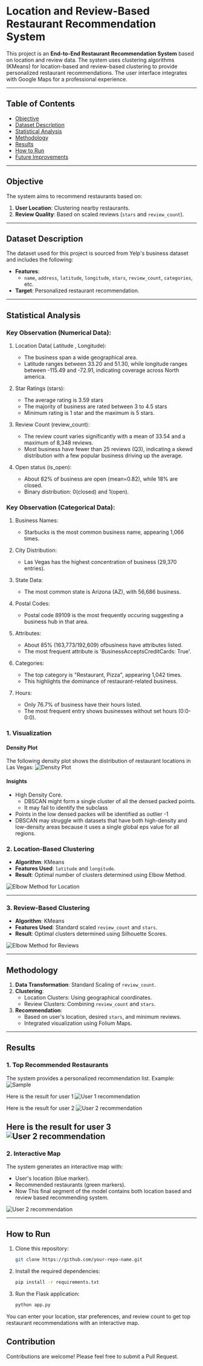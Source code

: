 # Location and Review-Based Restaurant Recommendation System

This project is an **End-to-End Restaurant Recommendation System** based on location and review data. The system uses clustering algorithms (KMeans) for location-based and review-based clustering to provide personalized restaurant recommendations. The user interface integrates with Google Maps for a professional experience.

---

## **Table of Contents**
- [Objective](#objective)
- [Dataset Description](#dataset-description)
- [Statistical Analysis](#statistical-analysis)
- [Methodology](#methodology)
- [Results](#results)
- [How to Run](#how-to-run)
- [Future Improvements](#future-improvements)

---

## **Objective**
The system aims to recommend restaurants based on:
1. **User Location**: Clustering nearby restaurants.
2. **Review Quality**: Based on scaled reviews (`stars` and `review_count`).

---

## **Dataset Description**
The dataset used for this project is sourced from Yelp's business dataset and includes the following:
- **Features**: 
  - `name`, `address`, `latitude`, `longitude`, `stars`, `review_count`, `categories`, etc.
- **Target**: Personalized restaurant recommendation.

---

## **Statistical Analysis**
### Key Observation (Numerical Data):

1. Location Data( Latitude , Longitude):
    - The business span a wide geographical area.
    - Latitude ranges between 33.20 and 51.30, while longitude ranges between -115.49 and -72.91, indicating coverage across North america.

2. Star Ratings (stars):
    - The average rating is 3.59 stars
    - The majority of business are rated between 3 to 4.5 stars
    -  Minimum rating is 1 star and the maximum is 5 stars.

3. Review Count (review_count):
    - The  review count varies significantly with a mean of 33.54 and a maximum of 8,348 reviews.
    - Most business have fewer than 25 reviews (Q3), indicating a skewd distribution with a few popular business driving up the average.

4. Open status (is_open):
    - About 82% of business are open (mean=0.82), while 18% are closed.
    - Binary distribution: 0(closed) and 1(open).


### Key Observation (Categorical Data):

1. Business Names:
    - Starbucks is the most common business name, appearing 1,066 times.

2. City Distribution:
    - Las Vegas has the highest concentration of business (29,370 entries).

3. State Data:
    - The most common state is Arizona (AZ), with 56,686 business.

4. Postal Codes:
    - Postal code 89109 is the most frequently occuring suggesting a business hub in that area.

5. Attributes:
    - About 85% (163,773/192,609) ofbusiness have attributes listed.
    - The most frequent attribute is 'BusinessAcceptsCreditCards: True'.

6. Categories:
    - The top category is "Restaurant, Pizza", appearing 1,042 times.
    - This highlights the dominance of restaurant-related business.

7. Hours:
    - Only 76.7% of business have their hours listed.
    - The most frequent entry shows businesses without set hours (0:0-0:0).


### 1. **Visualization**
#### Density Plot
The following density plot shows the distribution of restaurant locations in Las Vegas:
![Density Plot](./images/density_plot.png)
#### Insights
- High Density Core.
    - DBSCAN might form a single cluster of all the densed packed points.
    - It may fail to identify the subclass
- Points in the low densed packes will be identified as outlier -1
- DBSCAN may struggle with datasets that have both high-density and low-density areas because it uses a single global eps value for all regions.


### 2. **Location-Based Clustering**
- **Algorithm**: KMeans
- **Features Used**: `latitude` and `longitude`.
- **Result**: Optimal number of clusters determined using Elbow Method.

![Elbow Method for Location](./images/location_elbow_method.png)

---

### 3. **Review-Based Clustering**
- **Algorithm**: KMeans
- **Features Used**: Standard scaled `review_count` and `stars`.
- **Result**: Optimal clusters determined using Silhouette Scores.

![Elbow Method for Reviews](./images/reviews_elbow_plot.png)


---

## **Methodology**
1. **Data Transformation**: Standard Scaling of `review_count`.
2. **Clustering**:
   - Location Clusters: Using geographical coordinates.
   - Review Clusters: Combining `review_count` and `stars`.
3. **Recommendation**:
   - Based on user's location, desired `stars`, and minimum reviews.
   - Integrated visualization using Folium Maps.

---

## **Results**
### 1. **Top Recommended Restaurants**
The system provides a personalized recommendation list. Example:
![Sample ](./images/location_based_recommendation.png)

Here is the result for user 1
![User 1 recommendation ](./images/map_plot)

Here is the result for user 2
![User 2 recommendation ](./images/user_2_map_plot)

Here is the result for user 3
![User 2 recommendation ](./images/user_3_map_plot)
---

### 2. **Interactive Map**
The system generates an interactive map with:
- User's location (blue marker).
- Recommended restaurants (green markers).
- Now This final segment of the model contains both location based and review based recommending system.

![User 2 recommendation ](./images/interactive_map.png)

---

## **How to Run**
1. Clone this repository:
   ```bash
   git clone https://github.com/your-repo-name.git

2. Install the required dependencies:
   ```bash
   pip install -r requirements.txt

3. Run the Flask application:
   ```bash
   python app.py

You can enter your location, star preferences, and review count to get top restaurant recommendations with an interactive map.

## Contribution
Contributions are welcome! Please feel free to submit a Pull Request.


